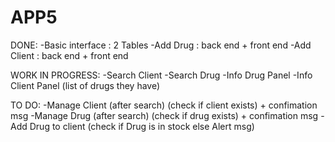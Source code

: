 # APP5

DONE:
-Basic interface : 2 Tables
-Add Drug : back end + front end
-Add Client : back end + front end

WORK IN PROGRESS:
-Search Client 
-Search Drug
-Info Drug Panel 
-Info Client Panel (list of drugs they have)

TO DO:
-Manage Client (after search) (check if client exists) + confimation msg 
-Manage Drug (after search) (check if drug exists) + confimation msg
-Add Drug to client (check if Drug is in stock else Alert msg)
